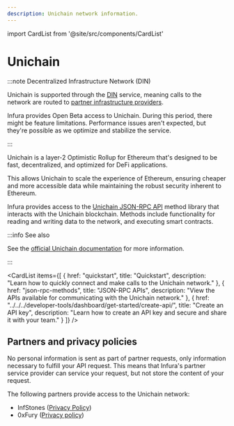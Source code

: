 ```yaml
---
description: Unichain network information.
---
```


import CardList from '@site/src/components/CardList'

# Unichain

:::note Decentralized Infrastructure Network (DIN)

Unichain is supported through the [DIN](https://www.infura.io/solutions/decentralized-infrastructure-service) service,
meaning calls to the network are routed to [partner infrastructure providers](#partners-and-privacy-policies).

Infura provides Open Beta access to Unichain. During this period, there might be feature limitations.
Performance issues aren't expected, but they're possible as we optimize and stabilize the service.

:::

Unichain is a layer-2 Optimistic Rollup for Ethereum that's designed to be fast, decentralized, and
optimized for DeFi applications.

This allows Unichain to scale the experience of Ethereum, ensuring cheaper and more accessible data while
maintaining the robust security inherent to Ethereum.

Infura provides access to the [Unichain JSON-RPC API](json-rpc-methods/index.md) method library that
interacts with the Unichain blockchain. Methods include functionality for reading and writing data to the network,
and executing smart contracts.

:::info See also

See the [official Unichain documentation](https://docs.unichain.org/docs) for more information.

:::

<CardList
  items={[
    {
      href: "quickstart",
      title: "Quickstart",
      description: "Learn how to quickly connect and make calls to the Unichain network."
    },
    {
      href: "json-rpc-methods",
      title: "JSON-RPC APIs",
      description: "View the APIs available for communicating with the Unichain network."
    },
    {
      href: "../../../developer-tools/dashboard/get-started/create-api/",
      title: "Create an API key",
      description: "Learn how to create an API key and secure and share it with your team."
    }
  ]}
/>

## Partners and privacy policies

No personal information is sent as part of partner requests, only information necessary to fulfill your API request. This means that Infura's partner service provider can service your request, but not store the content of your request.

The following partners provide access to the Unichain network:

<!-- markdown-link-check-disable -->
- InfStones ([Privacy Policy](https://infstones.com/terms/privacy-notice))
- 0xFury ([Privacy policy](https://0xfury.com/privacy.php))
<!-- markdown-link-check-enable -->
